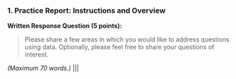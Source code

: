 ### 1. Practice Report: Instructions and Overview

**Written Response Question (5 points):**

>Please share a few areas in which you would like to address questions using data. Optionally, please feel free to share your questions of interest.

*(Maximum 70 words.)*
|||